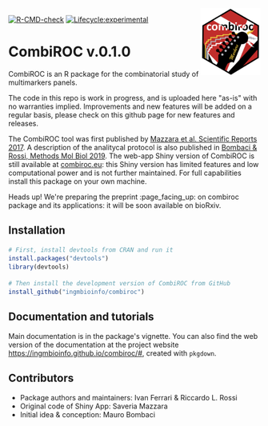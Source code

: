 <img src="inst/www/combiroc.png" align="right" alt="" width="120" />

<!-- badges: start -->
[![R-CMD-check](https://github.com/ricrossi/combiroc/workflows/R-CMD-check/badge.svg)](https://github.com/ingmbioinfo/combiroc/actions)
[![Lifecycle:experimental](https://img.shields.io/badge/lifecycle-experimental-orange.svg)](https://lifecycle.r-lib.org/articles/stages.html#experimental-1)
<!-- badges: end -->

# CombiROC v.0.1.0

CombiROC is an R package for the combinatorial study of multimarkers panels. 

The code in this repo is work in progress, and is uploaded here "as-is" with no warranties implied. Improvements and new features will be added on a regular basis, please check on this github page for new features and releases. 

The CombiROC tool was first published by [Mazzara et al. Scientific Reports 2017](https://www.nature.com/articles/srep45477). A description of the analitycal protocol is also published in [Bombaci & Rossi, Methods Mol Biol 2019](https://link.springer.com/protocol/10.1007%2F978-1-4939-9164-8_16).
The web-app Shiny version of CombiROC is still available at [combiroc.eu](http://combiroc.eu/): this Shiny version has limited features and low computational power and is not further maintained. For full capabilities install this package on your own machine.

Heads up! We're preparing the preprint :page\_facing\_up: on combiroc package and its applications: it will be soon available on bioRxiv. 

## Installation

```r
# First, install devtools from CRAN and run it
install.packages("devtools")
library(devtools)

# Then install the development version of CombiROC from GitHub
install_github("ingmbioinfo/combiroc")
```
## Documentation and tutorials

Main documentation is in the package's vignette. You can also find the web version of the documentation at the project website <https://ingmbioinfo.github.io/combiroc/#>, created with `pkgdown`.

## Contributors

* Package authors and maintainers: Ivan Ferrari & Riccardo L. Rossi
* Original code of Shiny App: Saveria Mazzara
* Initial idea & conception: Mauro Bombaci

